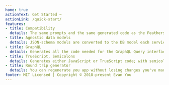 ```yaml
---
home: true
actionText: Get Started →
actionLink: /quick-start/
features:
- title: Compatibility
  details: The same prompts and the same generated code as the FeathersJS CLI generator.
- title: Agnostic data models
  details: JSON-schema models are converted to the DB model each service is currently configured for.
- title: GraphQL
  details: Generates all the code needed for the GraphQL Query interface.
- title: TrueScript, Semicolons
  details: Generates either JavaScript or TrueScript code; with semicolons or without. Converts apps between JS and TS.
- title: Round trip generator
  details: You can regenerate you app without losing changes you've made. Stay up-to-date with enhancements and fixes.
footer: MIT Licensed | Copyright © 2018-present Evan You
---
```

